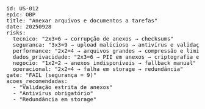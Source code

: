 <pre>
id: US-012
epic: OBP
title: "Anexar arquivos e documentos a tarefas"
date: 20250928
risks:
  tecnico: "2x3=6 → corrupção de anexos → checksums"
  seguranca: "3x3=9 → upload malicioso → antivírus e validação MIME"
  performance: "2x2=4 → arquivos grandes → compressão e limites"
  dados_privacidade: "2x3=6 → PII em anexos → criptografia e restrição"
  negocio: "1x2=2 → anexos indisponíveis → fallback manual"
  operacional: "2x2=4 → falha em storage → redundância"
gate: "FAIL (segurança = 9)"
acoes_recomendadas:
  - "Validação estrita de anexos"
  - "Antivírus obrigatório"
  - "Redundância em storage"
</pre>

